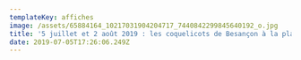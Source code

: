 ```yaml
---
templateKey: affiches
image: /assets/65884164_10217031904204717_7440842299845640192_o.jpg
title: '5 juillet et 2 août 2019 : les coquelicots de Besançon à la plage'
date: 2019-07-05T17:26:06.249Z
---
```


